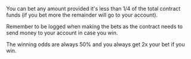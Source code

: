 You can bet any amount provided it's less than 1/4 of the total contract funds (if you bet more the remainder will go to your account).

Remember to be logged when making the bets as the contract needs to send money to your account in case you win.

The winning odds are always 50% and you always get 2x your bet if you win.